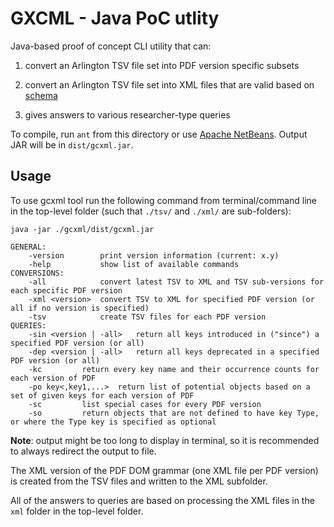 # GXCML - Java PoC utlity

Java-based proof of concept CLI utility that can:

1. convert an Arlington TSV file set into PDF version specific subsets

1. convert an Arlington TSV file set into XML files that are valid based on [schema](/xml/schema/objects.xsd)

1. gives answers to various researcher-type queries

To compile, run `ant` from this directory or use [Apache NetBeans](https://netbeans.apache.org/). Output JAR will be in `dist/gcxml.jar`.

## Usage

To use gcxml tool run the following command from terminal/command line in the top-level folder (such that `./tsv/` and `./xml/` are sub-folders):

```
java -jar ./gcxml/dist/gcxml.jar

GENERAL:
    -version        print version information (current: x.y)
    -help           show list of available commands
CONVERSIONS:
    -all            convert latest TSV to XML and TSV sub-versions for each specific PDF version
    -xml <version>  convert TSV to XML for specified PDF version (or all if no version is specified)
    -tsv            create TSV files for each PDF version
QUERIES:
    -sin <version | -all>   return all keys introduced in ("since") a specified PDF version (or all)
    -dep <version | -all>   return all keys deprecated in a specified PDF version (or all)
    -kc         return every key name and their occurrence counts for each version of PDF
    -po key<,key1,...>  return list of potential objects based on a set of given keys for each version of PDF
    -sc         list special cases for every PDF version
    -so         return objects that are not defined to have key Type, or where the Type key is specified as optional
```

**Note**: output might be too long to display in terminal, so it is recommended to always redirect the output to file.

The XML version of the PDF DOM grammar (one XML file per PDF version) is created from the TSV files and written to the XML subfolder.

All of the answers to queries are based on processing the XML files in the `xml` folder in the top-level folder.
